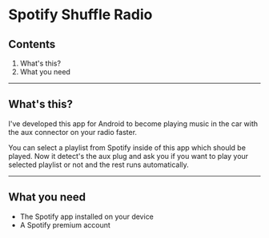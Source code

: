 # Spotify Shuffle Radio

## Contents
1. What's this?
2. What you need

----
## What's this?
I've developed this app for Android to become playing music in the car with the aux connector on your radio faster.

You can select a playlist from Spotify inside of this app which should be played. Now it detect's the aux plug and ask you if you want to play your selected playlist or not and the rest runs automatically.

----
## What you need
* The Spotify app installed on your device
* A Spotify premium account
